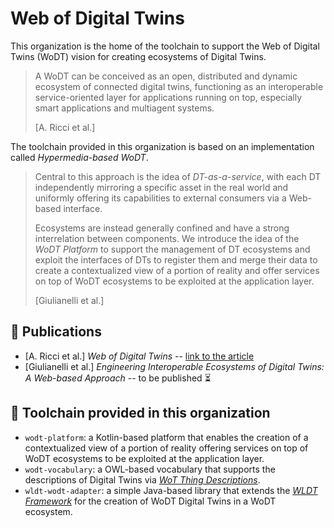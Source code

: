 # Web of Digital Twins
This organization is the home of the toolchain to support the Web of Digital Twins (WoDT) vision for creating ecosystems of Digital Twins.
> A WoDT can be conceived as an open, distributed and dynamic ecosystem of connected digital twins, functioning as an interoperable service-oriented layer for applications running on top, especially smart applications and multiagent systems.
> 
> [A. Ricci et al.]

The toolchain provided in this organization is based on an implementation called _Hypermedia-based WoDT_.
> Central to this approach is the idea of _DT-as-a-service_, with each DT independently mirroring a specific asset in the real world and uniformly offering its capabilities to external consumers via a Web-based interface.
> 
> Ecosystems are instead generally confined and have a strong interrelation between components. We introduce the idea of the _WoDT Platform_ to support the management of DT ecosystems and exploit the interfaces of DTs to register them and merge their data to create a contextualized view of a portion of reality and offer services on top of WoDT ecosystems to be exploited at the application layer.
>
> [Giulianelli et al.]

## :page_facing_up: Publications
- [A. Ricci et al.] _Web of Digital Twins_ -- [link to the article](https://dl.acm.org/doi/10.1145/3507909)
- [Giulianelli et al.] _Engineering Interoperable Ecosystems of Digital Twins: A Web-based Approach_ -- to be published :hourglass_flowing_sand:

## :hammer: Toolchain provided in this organization
- `wodt-platform`: a Kotlin-based platform that enables the creation of a contextualized view of a portion of reality offering services on top of WoDT ecosystems to be exploited at the application layer. 
- `wodt-vocabulary`: a OWL-based vocabulary that supports the descriptions of Digital Twins via [_WoT Thing Descriptions_](https://www.w3.org/TR/wot-thing-description/).
- `wldt-wodt-adapter`: a simple Java-based library that extends the [_WLDT Framework_](https://github.com/wldt) for the creation of WoDT Digital Twins in a WoDT ecosystem.
